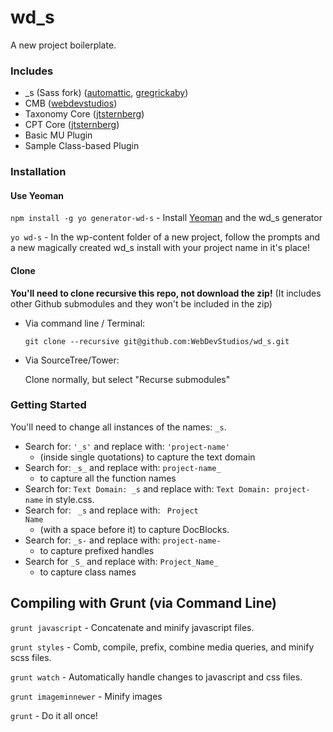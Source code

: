 wd_s
====

A new project boilerplate.

### Includes

* _s (Sass fork)     ([automattic](https://github.com/Automattic/_s), [gregrickaby](https://github.com/gregrickaby/_s/tree/sass))
* CMB                ([webdevstudios](https://github.com/WebDevStudios/Custom-Metaboxes-and-Fields-for-WordPress))
* Taxonomy Core      ([jtsternberg](https://github.com/jtsternberg/Taxonomy_core))
* CPT Core           ([jtsternberg](https://github.com/jtsternberg/CPT_Core))
* Basic MU Plugin
* Sample Class-based Plugin


### Installation 


#### Use Yeoman

`npm install -g yo generator-wd-s` - Install [Yeoman](http://yeoman.io/) and the wd_s generator

`yo wd-s` - In the wp-content folder of a new project, follow the prompts and a new magically created wd_s install with your project name in it's place!

	
#### Clone

**You'll need to clone recursive this repo, not download the zip!** (It includes other Github submodules and they won't be included in the zip)

* Via command line / Terminal:
 
  `git clone --recursive git@github.com:WebDevStudios/wd_s.git`

* Via SourceTree/Tower:
  
  Clone normally, but select "Recurse submodules"

### Getting Started

You'll need to change all instances of the names: `_s`.

* Search for: `'_s'` and replace with: `'project-name'`
  * (inside single quotations) to capture the text domain
* Search for: `_s_` and replace with: `project-name_`
  * to capture all the function names
* Search for: `Text Domain: _s` and replace with: `Text Domain: project-name` in style.css.
* Search for: <code>&nbsp;_s</code> and replace with: <code>&nbsp;Project Name</code>
   * (with a space before it) to capture DocBlocks.
* Search for: `_s-` and replace with: `project-name-`
  * to capture prefixed handles
* Search for `_S_` and replace with: `Project_Name_`
  * to capture class names
  
  
Compiling with Grunt (via Command Line)
----

`grunt javascript` - Concatenate and minify javascript files.

`grunt styles` - Comb, compile, prefix, combine media queries, and minify scss files.

`grunt watch` - Automatically handle changes to javascript and css files.

`grunt imageminnewer` - Minify images

`grunt` - Do it all once!
